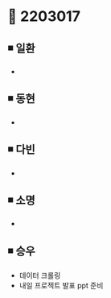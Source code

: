 # 📌 2203017

## ◾ 일환

- 



## ◾ 동현

- 



## ◾ 다빈

- 



## ◾ 소명

- 



## ◾ 승우

- 데이터 크롤링
- 내일 프로젝트 발표 ppt 준비

